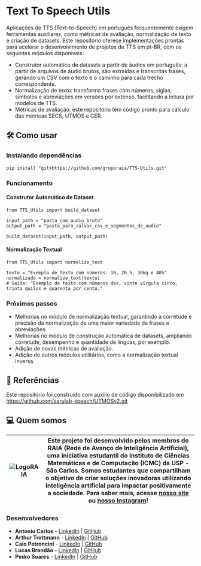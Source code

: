 # Text To Speech Utils
Aplicações de TTS (Text-to-Speech) em português frequentemente exigem ferramentas auxiliares, como métricas de avaliação, normalização de texto e criação de datasets. Este repositório oferece implementações prontas para acelerar o desenvolvimento de projetos de TTS em pt-BR, com os seguintes módulos disponíveis:
- Construtor automático de datasets a partir de áudios em português: a partir de arquivos de áudio brutos, são extraídas e transcritas frases, gerando um CSV com o texto e o caminho para cada trecho correspondente.
- Normalização de texto: transforma frases com números, siglas, símbolos e abreviações em versões por extenso, facilitando a leitura por modelos de TTS.
- Métricas de avaliação: este repositório tem código pronto para cálculo das métricas SECS, UTMOS e CER.

## 🛠️ Como usar

### Instalando dependências
```
pip install "git+https://github.com/gruporaia/TTS-Utils.git"
```
### Funcionamento

#### Construtor Automático de Dataset
```
from TTS_Utils import build_dataset

input_path = "pasta_com_audio_bruto"
output_path = "pasta_para_salvar_csv_e_segmentos_de_audio"

build_dataset(input_path, output_path)
```

#### Normalização Textual
```
from TTS_Utils import normalize_text

texto = "Exemplo de texto com números: 10, 20.5, 30kg e 40%"
normalizado = normalize_text(texto)
# Saída: "Exemplo de texto com números dez, vinte vírgula cinco, trinta quilos e quarenta por cento."
```

### Próximos passos 
- Melhorias no módulo de normalização textual, garantindo a corretude e precisão da normalização de uma maior variedade de frases e abreviações.
- Melhorias no módulo de construção automática de datasets, ampliando corretude, desempenho e quantidade de línguas, por exemplo.
- Adição de novas métricas de avaliação.
- Adição de outros módulos utilitários, como a normalização textual inversa.

## 📑 Referências
Este repositório foi construído com auxílio de código disponibilizado em https://github.com/sarulab-speech/UTMOSv2.git

## 💻 Quem somos
| ![LogoRAIA](https://github.com/user-attachments/assets/ce3f8386-a900-43ff-af84-adce9c17abd2) |  Este projeto foi desenvolvido pelos membros do **RAIA (Rede de Avanço de Inteligência Artificial)**, uma iniciativa estudantil do Instituto de Ciências Matemáticas e de Computação (ICMC) da USP - São Carlos. Somos estudantes que compartilham o objetivo de criar soluções inovadoras utilizando inteligência artificial para impactar positivamente a sociedade. Para saber mais, acesse [nosso site](https://gruporaia.vercel.app/) ou [nosso Instagram](instagram.com/grupo.raia)! |
|------------------|-------------------------------------------|

### Desenvolvedores
- **Antonio Carlos** - [LinkedIn](https://www.linkedin.com/in/ant%C3%B4nio-carlos-micheli-b10bb4289/) | [GitHub]()
- **Arthur Trottmann** - [LinkedIn](https://www.linkedin.com/in/arthur-ramos-9b81b9201/) | [GitHub]()
- **Caio Petroncini** - [LinkedIn](https://www.linkedin.com/in/caio-petroncini-7105941aa/) | [GitHub]()
- **Lucas Brandão** - [LinkedIn](https://www.linkedin.com/in/lucas-de-souza-brandão-590b1228b/) | [GitHub]()
- **Pedro Soares** - [LinkedIn](https://www.linkedin.com/in/pedro-soares-b3625b238/) | [GitHub]()
